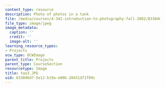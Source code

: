 ```yaml
---
content_type: resource
description: Photo of photos in a tank
file: /media/courses/4-341-introduction-to-photography-fall-2002/833846d75e12b19ae08b28431d71f89c_tao3.JPG
file_type: image/jpeg
image_metadata:
  caption: ''
  credit: ''
  image-alt: ''
learning_resource_types:
- Projects
ocw_type: OCWImage
parent_title: Projects
parent_type: CourseSection
resourcetype: Image
title: tao3.JPG
uid: 833846d7-5e12-b19a-e08b-28431d71f89c
---
```

